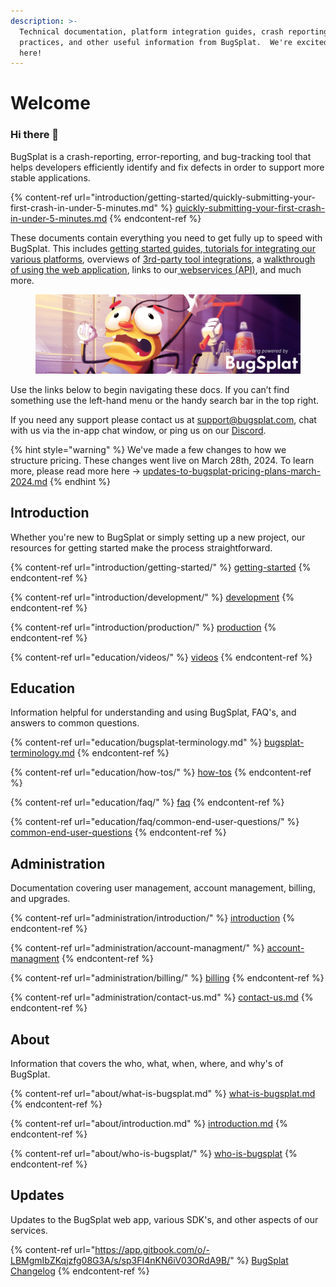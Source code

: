 ```yaml
---
description: >-
  Technical documentation, platform integration guides, crash reporting best
  practices, and other useful information from BugSplat.  We're excited you're
  here!
---
```


# Welcome

### **Hi there 👋**

BugSplat is a crash-reporting, error-reporting, and bug-tracking tool that helps developers efficiently identify and fix defects in order to support more stable applications.

{% content-ref url="introduction/getting-started/quickly-submitting-your-first-crash-in-under-5-minutes.md" %}
[quickly-submitting-your-first-crash-in-under-5-minutes.md](introduction/getting-started/quickly-submitting-your-first-crash-in-under-5-minutes.md)
{% endcontent-ref %}

These documents contain everything you need to get fully up to speed with BugSplat. This includes [getting started guides](introduction/getting-started/),[ tutorials for integrating our various platforms](introduction/getting-started/integrations/), overviews of [3rd-party tool integrations](introduction/development/integrating-with-tools/), a [walkthrough of using the web application](introduction/development/using-the-app.md), links to our[ webservices (API)](introduction/development/web-services/api/), and much more.

<figure><img src=".gitbook/assets/bs-video-game-banner-wide-logo-powered-reddit.png" alt=""><figcaption></figcaption></figure>

Use the links below to begin navigating these docs. If you can’t find something use the left-hand menu or the handy search bar in the top right.

If you need any support please contact us at [support@bugsplat.com](mailto:support@bugsplat.com), chat with us via the in-app chat window, or ping us on our [Discord](https://discord.gg/K4KjjRV5ve).

{% hint style="warning" %}
We've made a few changes to how we structure pricing.  These changes went live on March 28th, 2024.  To learn more, please read more here -> [updates-to-bugsplat-pricing-plans-march-2024.md](administration/billing/plans-upgrades-and-payments-faq/updates-to-bugsplat-pricing-plans-march-2024.md "mention")
{% endhint %}

## Introduction

Whether you're new to BugSplat or simply setting up a new project, our resources for getting started make the process straightforward.

{% content-ref url="introduction/getting-started/" %}
[getting-started](introduction/getting-started/)
{% endcontent-ref %}

{% content-ref url="introduction/development/" %}
[development](introduction/development/)
{% endcontent-ref %}

{% content-ref url="introduction/production/" %}
[production](introduction/production/)
{% endcontent-ref %}

{% content-ref url="education/videos/" %}
[videos](education/videos/)
{% endcontent-ref %}

## **Education**

Information helpful for understanding and using BugSplat, FAQ's, and answers to common questions.

{% content-ref url="education/bugsplat-terminology.md" %}
[bugsplat-terminology.md](education/bugsplat-terminology.md)
{% endcontent-ref %}

{% content-ref url="education/how-tos/" %}
[how-tos](education/how-tos/)
{% endcontent-ref %}

{% content-ref url="education/faq/" %}
[faq](education/faq/)
{% endcontent-ref %}

{% content-ref url="education/faq/common-end-user-questions/" %}
[common-end-user-questions](education/faq/common-end-user-questions/)
{% endcontent-ref %}

## Administration

Documentation covering user management, account management, billing, and upgrades.

{% content-ref url="administration/introduction/" %}
[introduction](administration/introduction/)
{% endcontent-ref %}

{% content-ref url="administration/account-managment/" %}
[account-managment](administration/account-managment/)
{% endcontent-ref %}

{% content-ref url="administration/billing/" %}
[billing](administration/billing/)
{% endcontent-ref %}

{% content-ref url="administration/contact-us.md" %}
[contact-us.md](administration/contact-us.md)
{% endcontent-ref %}

## About

Information that covers the who, what, when, where, and why's of BugSplat.

{% content-ref url="about/what-is-bugsplat.md" %}
[what-is-bugsplat.md](about/what-is-bugsplat.md)
{% endcontent-ref %}

{% content-ref url="about/introduction.md" %}
[introduction.md](about/introduction.md)
{% endcontent-ref %}

{% content-ref url="about/who-is-bugsplat/" %}
[who-is-bugsplat](about/who-is-bugsplat/)
{% endcontent-ref %}

## Updates

Updates to the BugSplat web app, various SDK's, and other aspects of our services.

{% content-ref url="https://app.gitbook.com/o/-LBMgmIbZKqjzfg08G3A/s/sp3FI4nKN6iV03ORdA9B/" %}
[BugSplat Changelog](https://app.gitbook.com/o/-LBMgmIbZKqjzfg08G3A/s/sp3FI4nKN6iV03ORdA9B/)
{% endcontent-ref %}
